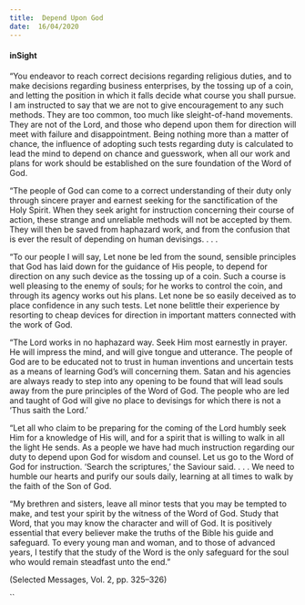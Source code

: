 ```yaml
---
title:  Depend Upon God
date:  16/04/2020
---
```


#### inSight

“You endeavor to reach correct decisions regarding religious duties, and to make decisions regarding business enterprises, by the tossing up of a coin, and letting the position in which it falls decide what course you shall pursue. I am instructed to say that we are not to give encouragement to any such methods. They are too common, too much like sleight-of-hand movements. They are not of the Lord, and those who depend upon them for direction will meet with failure and disappointment. Being nothing more than a matter of chance, the influence of adopting such tests regarding duty is calculated to lead the mind to depend on chance and guesswork, when all our work and plans for work should be established on the sure foundation of the Word of God.

“The people of God can come to a correct understanding of their duty only through sincere prayer and earnest seeking for the sanctification of the Holy Spirit. When they seek aright for instruction concerning their course of action, these strange and unreliable methods will not be accepted by them. They will then be saved from haphazard work, and from the confusion that is ever the result of depending on human devisings. . . .

“To our people I will say, Let none be led from the sound, sensible principles that God has laid down for the guidance of His people, to depend for direction on any such device as the tossing up of a coin. Such a course is well pleasing to the enemy of souls; for he works to control the coin, and through its agency works out his plans. Let none be so easily deceived as to place confidence in any such tests. Let none belittle their experience by resorting to cheap devices for direction in important matters connected with the work of God.

“The Lord works in no haphazard way. Seek Him most earnestly in prayer. He will impress the mind, and will give tongue and utterance. The people of God are to be educated not to trust in human inventions and uncertain tests as a means of learning God’s will concerning them. Satan and his agencies are always ready to step into any opening to be found that will lead souls away from the pure principles of the Word of God. The people who are led and taught of God will give no place to devisings for which there is not a ‘Thus saith the Lord.’

“Let all who claim to be preparing for the coming of the Lord humbly seek Him for a knowledge of His will, and for a spirit that is willing to walk in all the light He sends. As a people we have had much instruction regarding our duty to depend upon God for wisdom and counsel. Let us go to the Word of God for instruction. ‘Search the scriptures,’ the Saviour said. . . . We need to humble our hearts and purify our souls daily, learning at all times to walk by the faith of the Son of God.

“My brethren and sisters, leave all minor tests that you may be tempted to make, and test your spirit by the witness of the Word of God. Study that Word, that you may know the character and will of God. It is positively essential that every believer make the truths of the Bible his guide and safeguard. To every young man and woman, and to those of advanced years, I testify that the study of the Word is the only safeguard for the soul who would remain steadfast unto the end.”

(Selected Messages, Vol. 2, pp. 325–326)

``